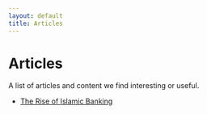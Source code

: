 ```yaml
---
layout: default
title: Articles
---
```


# Articles

A list of articles and content we find interesting or useful.

- [The Rise of Islamic Banking](https://www.dawn.com/news/1695601)
